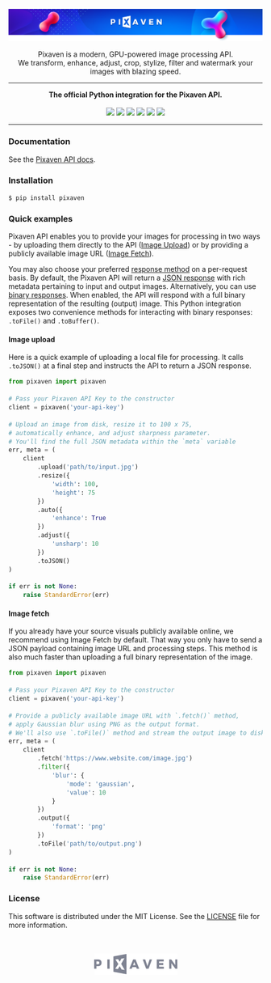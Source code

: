 [![Pixaven](media/readme-header.png "Pixaven: GPU-powered Image Processing Platform")](https://www.pixaven.com)

<p align="center">
Pixaven is a modern, GPU-powered image processing API.<br>We transform, enhance, adjust, crop, stylize, filter and watermark your images with blazing speed.
</p>

---
<p align="center">
<strong>The official Python integration for the Pixaven API.</strong><br>
<br>
<img src="https://img.shields.io/pypi/v/pixaven?style=flat&color=success"/>
<img src="https://img.shields.io/pypi/pyversions/pixaven?style=flat&color=success"/>
<img src="https://img.shields.io/snyk/vulnerabilities/github/pixaven/pixaven-python?style=flat&color=success"/>
<img src="https://img.shields.io/github/issues-raw/pixaven/pixaven-python?style=flat&color=success"/>
<img src="https://img.shields.io/pypi/l/pixaven?style=flat&color=success"/>
<img src="https://img.shields.io/twitter/follow/pixaven?label=Follow%20Us&style=flat&color=success&logo=twitter"/>
</p>

---

### Documentation
See the [Pixaven API docs](https://docs.pixaven.com/).


### Installation
```bash
$ pip install pixaven
```

### Quick examples
Pixaven API enables you to provide your images for processing in two ways - by uploading them directly to the API ([Image Upload](https://docs.pixaven.com/requests/image-upload)) or by providing a publicly available image URL ([Image Fetch](https://docs.pixaven.com/requests/image-fetch)).

You may also choose your preferred [response method](https://docs.pixaven.com/introduction#choosing-response-method-and-format) on a per-request basis. By default, the Pixaven API will return a [JSON response](https://docs.pixaven.com/responses/json-response-format) with rich metadata pertaining to input and output images. Alternatively, you can use [binary responses](https://docs.pixaven.com/responses/binary-responses). When enabled, the API will respond with a full binary representation of the resulting (output) image. This Python integration exposes two convenience methods for interacting with binary responses: `.toFile()` and `.toBuffer()`.

#### Image upload
Here is a quick example of uploading a local file for processing. It calls `.toJSON()` at a final step and instructs the API to return a JSON response.

```python
from pixaven import pixaven

# Pass your Pixaven API Key to the constructor
client = pixaven('your-api-key')

# Upload an image from disk, resize it to 100 x 75,
# automatically enhance, and adjust sharpness parameter.
# You'll find the full JSON metadata within the `meta` variable
err, meta = (
    client
        .upload('path/to/input.jpg')
        .resize({
            'width': 100,
            'height': 75
        })
        .auto({
            'enhance': True
        })
        .adjust({
            'unsharp': 10
        })
        .toJSON()
)

if err is not None:
    raise StandardError(err)
```

#### Image fetch
If you already have your source visuals publicly available online, we recommend using Image Fetch by default. That way you only have to send a JSON payload containing image URL and processing steps. This method is also much faster than uploading a full binary representation of the image.

```python
from pixaven import pixaven

# Pass your Pixaven API Key to the constructor
client = pixaven('your-api-key')

# Provide a publicly available image URL with `.fetch()` method,
# apply Gaussian blur using PNG as the output format.
# We'll also use `.toFile()` method and stream the output image to disk
err, meta = (
    client
        .fetch('https://www.website.com/image.jpg')
        .filter({
            'blur': {
                'mode': 'gaussian',
                'value': 10
            }
        })
        .output({
            'format': 'png'
        })
        .toFile('path/to/output.png')
)

if err is not None:
    raise StandardError(err)
```

### License
This software is distributed under the MIT License. See the [LICENSE](LICENSE) file for more information.

<p align="center"><br><br><a href="https://www.pixaven.com"><img src="media/logo-mono-light.png" alt="Pixaven" width="165" height="42"/></a></p>